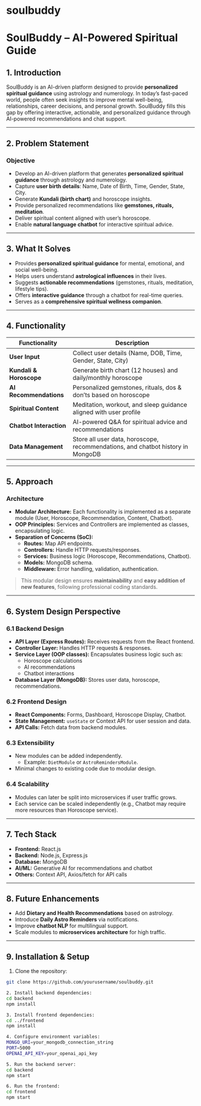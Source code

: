 # soulbuddy

# SoulBuddy – AI-Powered Spiritual Guide

## 1. Introduction
SoulBuddy is an AI-driven platform designed to provide **personalized spiritual guidance** using astrology and numerology. In today’s fast-paced world, people often seek insights to improve mental well-being, relationships, career decisions, and personal growth. SoulBuddy fills this gap by offering interactive, actionable, and personalized guidance through AI-powered recommendations and chat support.

---

## 2. Problem Statement

### Objective
- Develop an AI-driven platform that generates **personalized spiritual guidance** through astrology and numerology.
- Capture **user birth details**: Name, Date of Birth, Time, Gender, State, City.
- Generate **Kundali (birth chart)** and horoscope insights.
- Provide personalized recommendations like **gemstones, rituals, meditation**.
- Deliver spiritual content aligned with user’s horoscope.
- Enable **natural language chatbot** for interactive spiritual advice.

---

## 3. What It Solves
- Provides **personalized spiritual guidance** for mental, emotional, and social well-being.
- Helps users understand **astrological influences** in their lives.
- Suggests **actionable recommendations** (gemstones, rituals, meditation, lifestyle tips).
- Offers **interactive guidance** through a chatbot for real-time queries.
- Serves as a **comprehensive spiritual wellness companion**.

---

## 4. Functionality

| Functionality         | Description                                                                 |
|----------------------|-----------------------------------------------------------------------------|
| **User Input**        | Collect user details (Name, DOB, Time, Gender, State, City)                 |
| **Kundali & Horoscope** | Generate birth chart (12 houses) and daily/monthly horoscope                 |
| **AI Recommendations** | Personalized gemstones, rituals, dos & don’ts based on horoscope            |
| **Spiritual Content** | Meditation, workout, and sleep guidance aligned with user profile           |
| **Chatbot Interaction** | AI-powered Q&A for spiritual advice and recommendations                    |
| **Data Management**   | Store all user data, horoscope, recommendations, and chatbot history in MongoDB |

---

## 5. Approach

### Architecture
- **Modular Architecture:** Each functionality is implemented as a separate module (User, Horoscope, Recommendation, Content, Chatbot).
- **OOP Principles:** Services and Controllers are implemented as classes, encapsulating logic.
- **Separation of Concerns (SoC):**
  - **Routes:** Map API endpoints.
  - **Controllers:** Handle HTTP requests/responses.
  - **Services:** Business logic (Horoscope, Recommendations, Chatbot).
  - **Models:** MongoDB schema.
  - **Middleware:** Error handling, validation, authentication.

> This modular design ensures **maintainability** and **easy addition of new features**, following professional coding standards.

---

## 6. System Design Perspective

### 6.1 Backend Design
- **API Layer (Express Routes):** Receives requests from the React frontend.
- **Controller Layer:** Handles HTTP requests & responses.
- **Service Layer (OOP classes):** Encapsulates business logic such as:
  - Horoscope calculations
  - AI recommendations
  - Chatbot interactions
- **Database Layer (MongoDB):** Stores user data, horoscope, recommendations.

### 6.2 Frontend Design
- **React Components:** Forms, Dashboard, Horoscope Display, Chatbot.
- **State Management:** `useState` or Context API for user session and data.
- **API Calls:** Fetch data from backend modules.

### 6.3 Extensibility
- New modules can be added independently.
  - Example: `DietModule` or `AstroRemindersModule`.
- Minimal changes to existing code due to modular design.

### 6.4 Scalability
- Modules can later be split into microservices if user traffic grows.
- Each service can be scaled independently (e.g., Chatbot may require more resources than Horoscope service).

---

## 7. Tech Stack

- **Frontend:** React.js
- **Backend:** Node.js, Express.js
- **Database:** MongoDB
- **AI/ML:** Generative AI for recommendations and chatbot
- **Others:** Context API, Axios/fetch for API calls

---

## 8. Future Enhancements
- Add **Dietary and Health Recommendations** based on astrology.
- Introduce **Daily Astro Reminders** via notifications.
- Improve **chatbot NLP** for multilingual support.
- Scale modules to **microservices architecture** for high traffic.

---

## 9. Installation & Setup

1. Clone the repository:
```bash
git clone https://github.com/yourusername/soulbuddy.git

2. Install backend dependencies:
cd backend
npm install

3. Install frontend dependencies:
cd ../frontend
npm install

4. Configure environment variables:
MONGO_URI=your_mongodb_connection_string
PORT=5000
OPENAI_API_KEY=your_openai_api_key

5. Run the backend server:
cd backend
npm start

6. Run the frontend:
cd frontend
npm start